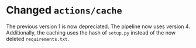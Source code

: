 # Changed `actions/cache`

The previous version 1 is now depreciated. 
The pipeline now uses version 4. Additionally,
the caching uses the hash of `setup.py` instead
of the now deleted `requirements.txt`.